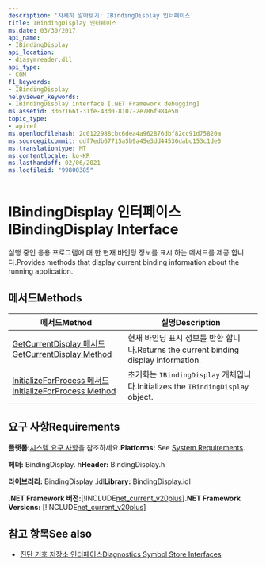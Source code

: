 ```yaml
---
description: '자세히 알아보기: IBindingDisplay 인터페이스'
title: IBindingDisplay 인터페이스
ms.date: 03/30/2017
api_name:
- IBindingDisplay
api_location:
- diasymreader.dll
api_type:
- COM
f1_keywords:
- IBindingDisplay
helpviewer_keywords:
- IBindingDisplay interface [.NET Framework debugging]
ms.assetid: 3367166f-31fe-43d0-8107-2e786f984e50
topic_type:
- apiref
ms.openlocfilehash: 2c0122988cbc6dea4a962876dbf82cc91d75820a
ms.sourcegitcommit: ddf7edb67715a5b9a45e3dd44536dabc153c1de0
ms.translationtype: MT
ms.contentlocale: ko-KR
ms.lasthandoff: 02/06/2021
ms.locfileid: "99800385"
---
```

# <a name="ibindingdisplay-interface"></a><span data-ttu-id="20a02-103">IBindingDisplay 인터페이스</span><span class="sxs-lookup"><span data-stu-id="20a02-103">IBindingDisplay Interface</span></span>

<span data-ttu-id="20a02-104">실행 중인 응용 프로그램에 대 한 현재 바인딩 정보를 표시 하는 메서드를 제공 합니다.</span><span class="sxs-lookup"><span data-stu-id="20a02-104">Provides methods that display current binding information about the running application.</span></span>  
  
## <a name="methods"></a><span data-ttu-id="20a02-105">메서드</span><span class="sxs-lookup"><span data-stu-id="20a02-105">Methods</span></span>  
  
|<span data-ttu-id="20a02-106">메서드</span><span class="sxs-lookup"><span data-stu-id="20a02-106">Method</span></span>|<span data-ttu-id="20a02-107">설명</span><span class="sxs-lookup"><span data-stu-id="20a02-107">Description</span></span>|  
|------------|-----------------|  
|[<span data-ttu-id="20a02-108">GetCurrentDisplay 메서드</span><span class="sxs-lookup"><span data-stu-id="20a02-108">GetCurrentDisplay Method</span></span>](ibindingdisplay-getcurrentdisplay-method.md)|<span data-ttu-id="20a02-109">현재 바인딩 표시 정보를 반환 합니다.</span><span class="sxs-lookup"><span data-stu-id="20a02-109">Returns the current binding display information.</span></span>|  
|[<span data-ttu-id="20a02-110">InitializeForProcess 메서드</span><span class="sxs-lookup"><span data-stu-id="20a02-110">InitializeForProcess Method</span></span>](ibindingdisplay-initializeforprocess-method.md)|<span data-ttu-id="20a02-111">초기화는 `IBindingDisplay` 개체입니다.</span><span class="sxs-lookup"><span data-stu-id="20a02-111">Initializes the `IBindingDisplay` object.</span></span>|  
  
## <a name="requirements"></a><span data-ttu-id="20a02-112">요구 사항</span><span class="sxs-lookup"><span data-stu-id="20a02-112">Requirements</span></span>  

 <span data-ttu-id="20a02-113">**플랫폼:**[시스템 요구 사항](../../get-started/system-requirements.md)을 참조하세요.</span><span class="sxs-lookup"><span data-stu-id="20a02-113">**Platforms:** See [System Requirements](../../get-started/system-requirements.md).</span></span>  
  
 <span data-ttu-id="20a02-114">**헤더:** BindingDisplay. h</span><span class="sxs-lookup"><span data-stu-id="20a02-114">**Header:** BindingDisplay.h</span></span>  
  
 <span data-ttu-id="20a02-115">**라이브러리:** BindingDisplay .idl</span><span class="sxs-lookup"><span data-stu-id="20a02-115">**Library:** BindingDisplay.idl</span></span>  
  
 <span data-ttu-id="20a02-116">**.NET Framework 버전:**[!INCLUDE[net_current_v20plus](../../../../includes/net-current-v20plus-md.md)]</span><span class="sxs-lookup"><span data-stu-id="20a02-116">**.NET Framework Versions:** [!INCLUDE[net_current_v20plus](../../../../includes/net-current-v20plus-md.md)]</span></span>  
  
## <a name="see-also"></a><span data-ttu-id="20a02-117">참고 항목</span><span class="sxs-lookup"><span data-stu-id="20a02-117">See also</span></span>

- [<span data-ttu-id="20a02-118">진단 기호 저장소 인터페이스</span><span class="sxs-lookup"><span data-stu-id="20a02-118">Diagnostics Symbol Store Interfaces</span></span>](diagnostics-symbol-store-interfaces.md)
